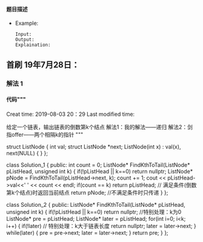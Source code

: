 ## 
#### 题目描述

- Example:
    ```
    Input: 
    Output: 
    Explaination:
    ```  

## 首刷 19年7月28日：
### 解法 1
#### 代码"""
Creat time: 2019-08-03 20：29
Last modified time: 

给定一个链表，输出链表的倒数第k个结点
解法1：我的解法——递归
解法2：剑指offer——两个相隔k的指针
"""

struct ListNode {
	int val;
	struct ListNode *next;
	ListNode(int x) :
			val(x), next(NULL) {
	}
};


class Solution_1 {
public:
    int count = 0;
    ListNode* FindKthToTail(ListNode* pListHead, unsigned int k) {
        if(!pListHead || k==0) return nullptr;
        ListNode* pNode = FindKthToTail(pListHead->next, k);
        count += 1;
        cout << pListHead->val<<' ' << count << endl;
        if(count == k)
            return pListHead;   // 满足条件(倒数第k个结点)时返回当前结点
        return pNode;  //不满足条件时只传递
    }
};

class Solution_2 {
public:
    ListNode* FindKthToTail(ListNode* pListHead, unsigned int k) {
        if(!pListHead || k==0) return nullptr; //特别处理：k为0
        ListNode* pre = pListHead;
        ListNode* later = pListHead;
        for(int i=0; i<k; i++) {
            if(!later)    // 特别处理：k大于链表长度
                return nullptr;
            later = later->next;
        }
        while(later) {
            pre = pre->next;
            later = later->next;
        }
        return pre;
    }
};
